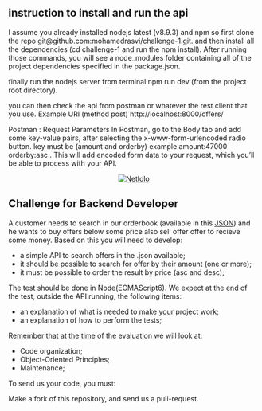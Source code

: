 <h2> instruction to install and run the  api</h2>
<p>I assume you already installed nodejs latest (v8.9.3) and npm so first clone the repo git@github.com:mohamedrasvi/challenge-1.git.
and then install all the dependencies (cd challenge-1 and run the npm install).
After running those commands, you will see a node_modules folder containing all of the project dependencies specified in the package.json. 

finally run the nodejs server from terminal npm run dev (from the project root directory).
</p>

<p>you can then check the api from postman or whatever the rest client that you use.
Example URl (method post) http://localhost:8000/offers/ 

Postman : Request Parameters
In Postman, go to the Body tab and add some key-value pairs, after selecting the x-www-form-urlencoded radio button. 
key must be (amount and orderby)
example
amount:47000
orderby:asc .
This will add encoded form data to your request, which you’ll be able to process with your API.
</p>

<p align="center">
  <a href="https://www.netlolo.com">
      <img src="https://app.netlolo.com/images/logo_vertical.png" alt="Netlolo"/>
  </a>
</p>

## Challenge for Backend Developer

A customer needs to search in our orderbook (available in this <a href="https://github.com/NetloloIncubadora/challenge/blob/master/orderbook.json">JSON</a>) and he wants to buy offers below some price also sell offer offer to recieve some money.
Based on this you will need to develop:

- a simple API to search offers in the .json available;
- it should be possible to search for offer by their amount (one or more);
- it must be possible to order the result by price (asc and desc);

The test should be done in Node(ECMAScript6). We expect at the end of the test, outside the API running, the following items:

- an explanation of what is needed to make your project work;
- an explanation of how to perform the tests;

Remember that at the time of the evaluation we will look at:

- Code organization;
- Object-Oriented Principles;
- Maintenance;

To send us your code, you must:

Make a fork of this repository, and send us a pull-request.
